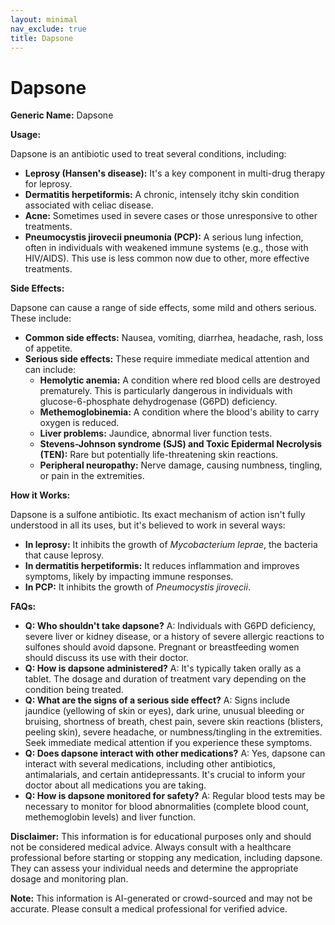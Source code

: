 ```yaml
---
layout: minimal
nav_exclude: true
title: Dapsone
---
```


# Dapsone

**Generic Name:** Dapsone

**Usage:**

Dapsone is an antibiotic used to treat several conditions, including:

* **Leprosy (Hansen's disease):**  It's a key component in multi-drug therapy for leprosy.
* **Dermatitis herpetiformis:** A chronic, intensely itchy skin condition associated with celiac disease.
* **Acne:**  Sometimes used in severe cases or those unresponsive to other treatments.
* **Pneumocystis jirovecii pneumonia (PCP):**  A serious lung infection, often in individuals with weakened immune systems (e.g., those with HIV/AIDS).  This use is less common now due to other, more effective treatments.


**Side Effects:**

Dapsone can cause a range of side effects, some mild and others serious.  These include:

* **Common side effects:** Nausea, vomiting, diarrhea, headache, rash, loss of appetite.
* **Serious side effects:**  These require immediate medical attention and can include:
    * **Hemolytic anemia:**  A condition where red blood cells are destroyed prematurely. This is particularly dangerous in individuals with glucose-6-phosphate dehydrogenase (G6PD) deficiency.
    * **Methemoglobinemia:** A condition where the blood's ability to carry oxygen is reduced.
    * **Liver problems:** Jaundice, abnormal liver function tests.
    * **Stevens-Johnson syndrome (SJS) and Toxic Epidermal Necrolysis (TEN):**  Rare but potentially life-threatening skin reactions.
    * **Peripheral neuropathy:** Nerve damage, causing numbness, tingling, or pain in the extremities.


**How it Works:**

Dapsone is a sulfone antibiotic.  Its exact mechanism of action isn't fully understood in all its uses, but it's believed to work in several ways:

* **In leprosy:**  It inhibits the growth of *Mycobacterium leprae*, the bacteria that cause leprosy.
* **In dermatitis herpetiformis:** It reduces inflammation and improves symptoms, likely by impacting immune responses.
* **In PCP:** It inhibits the growth of *Pneumocystis jirovecii*.


**FAQs:**

* **Q: Who shouldn't take dapsone?**  A: Individuals with G6PD deficiency, severe liver or kidney disease, or a history of severe allergic reactions to sulfones should avoid dapsone. Pregnant or breastfeeding women should discuss its use with their doctor.
* **Q: How is dapsone administered?** A: It's typically taken orally as a tablet. The dosage and duration of treatment vary depending on the condition being treated.
* **Q: What are the signs of a serious side effect?** A:  Signs include jaundice (yellowing of skin or eyes), dark urine, unusual bleeding or bruising, shortness of breath, chest pain, severe skin reactions (blisters, peeling skin), severe headache, or numbness/tingling in the extremities.  Seek immediate medical attention if you experience these symptoms.
* **Q:  Does dapsone interact with other medications?** A: Yes, dapsone can interact with several medications, including other antibiotics, antimalarials, and certain antidepressants.  It's crucial to inform your doctor about all medications you are taking.
* **Q:  How is dapsone monitored for safety?** A:  Regular blood tests may be necessary to monitor for blood abnormalities (complete blood count, methemoglobin levels) and liver function.


**Disclaimer:** This information is for educational purposes only and should not be considered medical advice.  Always consult with a healthcare professional before starting or stopping any medication, including dapsone.  They can assess your individual needs and determine the appropriate dosage and monitoring plan.


**Note:** This information is AI-generated or crowd-sourced and may not be accurate. Please consult a medical professional for verified advice.